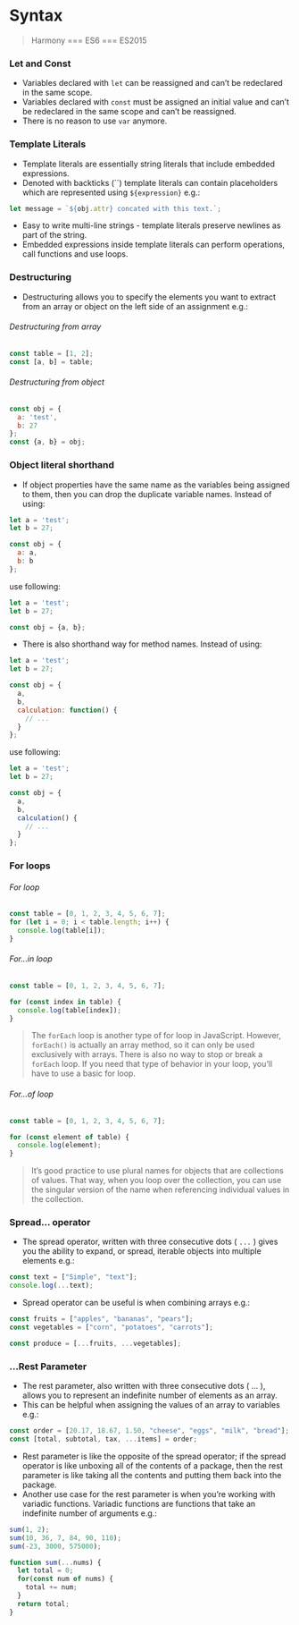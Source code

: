 # Syntax

> Harmony === ES6 === ES2015

### Let and Const

* Variables declared with `let` can be reassigned and can’t be redeclared in the same scope.
* Variables declared with `const` must be assigned an initial value and can’t be redeclared in the same scope and can’t be reassigned.
* There is no reason to use `var` anymore.

### Template Literals

* Template literals are essentially string literals that include embedded expressions.
* Denoted with backticks (\`\`) template literals can contain placeholders which are represented using ```${expression}``` e.g.:

```javascript
let message = `${obj.attr} concated with this text.`;
```

* Easy to write multi-line strings - template literals preserve newlines as part of the string.
* Embedded expressions inside template literals can perform operations, call functions and use loops.

### Destructuring

* Destructuring allows you to specify the elements you want to extract from an array or object on the left side of an assignment e.g.:

###### Destructuring from array

```javascript
const table = [1, 2];
const [a, b] = table;
```

###### Destructuring from object

```javascript
const obj = {
  a: 'test',
  b: 27
};
const {a, b} = obj;
```

### Object literal shorthand

* If object properties have the same name as the variables being assigned to them, then you can drop the duplicate variable names. Instead of using:

```javascript
let a = 'test';
let b = 27;

const obj = {
  a: a,
  b: b
};
```

use following:

```javascript
let a = 'test';
let b = 27;

const obj = {a, b};
```
* There is also shorthand way for method names. Instead of using:

```javascript
let a = 'test';
let b = 27;

const obj = {
  a,
  b,
  calculation: function() {
    // ...
  }
};
```

use following:

```javascript
let a = 'test';
let b = 27;

const obj = {
  a,
  b,
  calculation() {
    // ...
  }
};
```

### For loops

###### For loop

```javascript
const table = [0, 1, 2, 3, 4, 5, 6, 7];
for (let i = 0; i < table.length; i++) {
  console.log(table[i]);
}
```

###### For...in loop

```javascript
const table = [0, 1, 2, 3, 4, 5, 6, 7];

for (const index in table) {
  console.log(table[index]);
}
```

> The `forEach` loop is another type of for loop in JavaScript. However, `forEach()` is actually an array method, so it can only be used exclusively with arrays. There is also no way to stop or break a `forEach` loop. If you need that type of behavior in your loop, you’ll have to use a basic for loop.

###### For...of loop

```javascript
const table = [0, 1, 2, 3, 4, 5, 6, 7];

for (const element of table) {
  console.log(element);
}
```

>  It’s good practice to use plural names for objects that are collections of values. That way, when you loop over the collection, you can use the singular version of the name when referencing individual values in the collection.

### Spread... operator

* The spread operator, written with three consecutive dots ( ```...``` ) gives you the ability to expand, or spread, iterable objects into multiple elements e.g.:

```javascript
const text = ["Simple", "text"];
console.log(...text);
```

* Spread operator can be useful is when combining arrays e.g.:

```javascript
const fruits = ["apples", "bananas", "pears"];
const vegetables = ["corn", "potatoes", "carrots"];

const produce = [...fruits, ...vegetables];
```

### ...Rest Parameter

* The rest parameter, also written with three consecutive dots ( ... ), allows you to represent an indefinite number of elements as an array.
* This can be helpful when assigning the values of an array to variables e.g.:

```javascript
const order = [20.17, 18.67, 1.50, "cheese", "eggs", "milk", "bread"];
const [total, subtotal, tax, ...items] = order;
```

* Rest parameter is like the opposite of the spread operator; if the spread operator is like unboxing all of the contents of a package, then the rest parameter is like taking all the contents and putting them back into the package.
* Another use case for the rest parameter is when you’re working with variadic functions. Variadic functions are functions that take an indefinite number of arguments e.g.:

```javascript
sum(1, 2);
sum(10, 36, 7, 84, 90, 110);
sum(-23, 3000, 575000);

function sum(...nums) {
  let total = 0;  
  for(const num of nums) {
    total += num;
  }
  return total;
}
```
